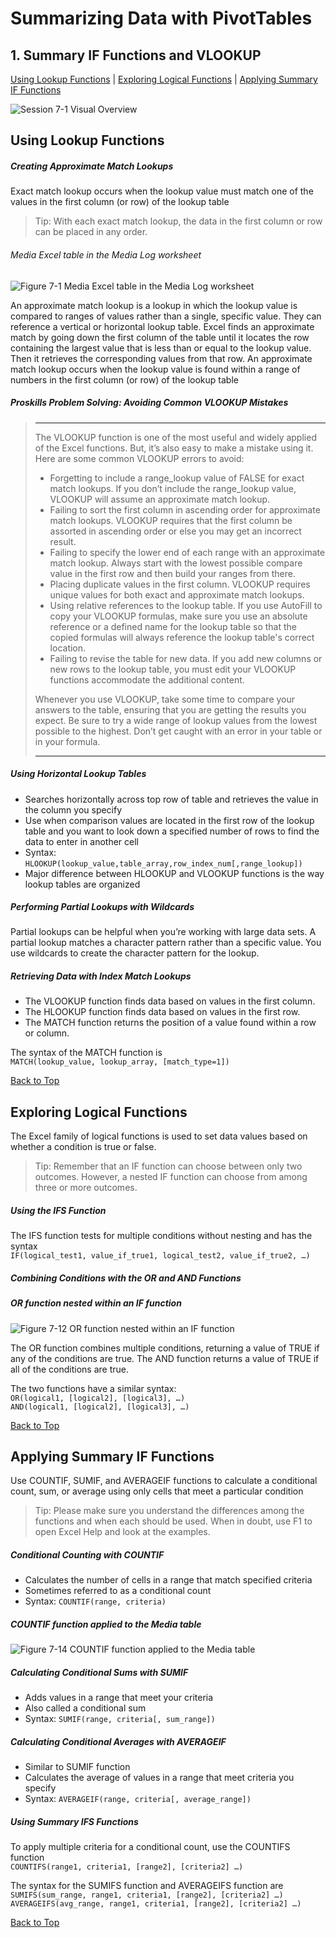 # Summarizing Data with PivotTables
[](#top)
## 1. Summary IF Functions and VLOOKUP  
[Using Lookup Functions](#using-lookup-functions) |
[Exploring Logical Functions](#exploring-logical-functions) |
[Applying Summary IF Functions](#applying-summary-if-functions)

![Session 7-1 Visual Overview](../images/modules/M07/Session%207-1.png)  

## [](#using-lookup-functions)Using Lookup Functions

##### Creating Approximate Match Lookups
Exact match lookup occurs when the lookup value must match one of the values in the first column (or row) of the lookup table

> Tip: With each exact match lookup, the data in the first column or row can be placed in any order.

###### Media Excel table in the Media Log worksheet
![Figure 7-1 Media Excel table in the Media Log worksheet](../images/modules/M07/Figure%207-1.png)

An approximate match lookup is a lookup in which the lookup value is compared to ranges of values rather than a single, specific value. They can reference a vertical or horizontal lookup table. Excel finds an approximate match by going down the first column of the table until it locates the row containing the largest value that is less than or equal to the lookup value. Then it retrieves the corresponding values from that row. An approximate match lookup occurs when the lookup value is found within a range of numbers in the first column (or row) of the lookup table

##### Proskills Problem Solving: _Avoiding Common VLOOKUP Mistakes_
><hr>The VLOOKUP function is one of the most useful and widely applied of the Excel functions. But, it’s also easy to make a mistake using it. Here are some common VLOOKUP errors to avoid:
>
>  *   Forgetting to include a range_lookup value of FALSE for exact match lookups. If you don’t include the range_lookup value, VLOOKUP will assume an approximate match lookup.
>  *   Failing to sort the first column in ascending order for approximate match lookups. VLOOKUP requires that the first column be assorted in ascending order or else you may get an incorrect result.
>  *   Failing to specify the lower end of each range with an approximate match lookup. Always start with the lowest possible compare value in the first row and then build your ranges from there.
>  *   Placing duplicate values in the first column. VLOOKUP requires unique values for both exact and approximate match lookups.
>  *   Using relative references to the lookup table. If you use AutoFill to copy your VLOOKUP formulas, make sure you use an absolute reference or a defined name for the lookup table so that the copied formulas will always reference the lookup table's correct location.
>  *   Failing to revise the table for new data. If you add new columns or new rows to the lookup table, you must edit your VLOOKUP functions accommodate the additional content.
>
> Whenever you use VLOOKUP, take some time to compare your answers to the table, ensuring that you are getting the results you expect. Be sure to try a wide range of lookup values from the lowest possible to the highest. Don’t get caught with an error in your table or in your formula.
><hr>

##### Using Horizontal Lookup Tables
*   Searches horizontally across top row of table and retrieves the value in the column you specify
*   Use when comparison values are located in the first row of the lookup table and you want to look down a specified number of rows to find the data to enter in another cell
*   Syntax: `HLOOKUP(lookup_value,table_array,row_index_num[,range_lookup])`
*   Major difference between HLOOKUP and VLOOKUP functions is the way lookup tables are organized

##### Performing Partial Lookups with Wildcards
Partial lookups can be helpful when you’re working with large data sets. A partial lookup matches a character pattern rather than a specific value. You use wildcards to create the character pattern for the lookup.

##### Retrieving Data with Index Match Lookups
*   The VLOOKUP function finds data based on values in the first column.
*   The HLOOKUP function finds data based on values in the first row.
*   The MATCH function returns the position of a value found within a row or column.

The syntax of the MATCH function is  
`MATCH(lookup_value, lookup_array, [match_type=1])`

[Back to Top](#top)

## [](#exploring-logical-functions)Exploring Logical Functions
The Excel family of logical functions is used to set data values based on whether a condition is true or false.

> Tip: Remember that an IF function can choose between only two outcomes. However, a nested IF function can choose from among three or more outcomes.

##### Using the IFS Function
The IFS function tests for multiple conditions without nesting and has the syntax  
`IF(logical_test1, value_if_true1, logical_test2, value_if_true2, …)`

##### Combining Conditions with the OR and AND Functions

##### OR function nested within an IF function
![Figure 7-12 OR function nested within an IF function](../images/modules/M07/Figure%207-12.png)

The OR function combines multiple conditions, returning a value of TRUE if any of the conditions are true. The AND function returns a value of TRUE if all of the conditions are true.

The two functions have a similar syntax:  
`OR(logical1, [logical2], [logical3], …)`  
`AND(logical1, [logical2], [logical3], …)`

[Back to Top](#top)

## [](#applying-summary-if-functions)Applying Summary IF Functions

Use COUNTIF, SUMIF, and AVERAGEIF functions to calculate a conditional count, sum, or average using only cells that meet a particular condition

> Tip: Please make sure you understand the differences among the functions and when each should be used. When in doubt, use F1 to open Excel Help and look at the examples.

##### Conditional Counting with COUNTIF
*   Calculates the number of cells in a range that match specified criteria
*   Sometimes referred to as a conditional count
*   Syntax: `COUNTIF(range, criteria)`

##### COUNTIF function applied to the Media table
![Figure 7-14 COUNTIF function applied to the Media table](../images/modules/M07/Figure%207-14.png)

##### Calculating Conditional Sums with SUMIF
*   Adds values in a range that meet your criteria
*   Also called a conditional sum
*   Syntax: `SUMIF(range, criteria[, sum_range])`

##### Calculating Conditional Averages with AVERAGEIF
*   Similar to SUMIF function
*   Calculates the average of values in a range that meet criteria you specify
*   Syntax: `AVERAGEIF(range, criteria[, average_range])`

##### Using Summary IFS Functions
To apply multiple criteria for a conditional count, use the COUNTIFS function  
`COUNTIFS(range1, criteria1, [range2], [criteria2] …)`

The syntax for the SUMIFS function and AVERAGEIFS function are  
`SUMIFS(sum_range, range1, criteria1, [range2], [criteria2] …)`  
`AVERAGEIFS(avg_range, range1, criteria1, [range2], [criteria2] …)`[](#pivottables)

[Back to Top](#top)
